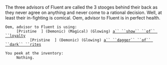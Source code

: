 The three advisors of Fluent are called the 3 stooges behind their back
as they never agree on anything and never come to a rational decision.
Well, at least their in-fighting is comical. Oem, advisor to Fluent is
in perfect health.

`Oem, advisor to Fluent is using:`  
<worn on wrist>`     [Pristine  ] (Demonic) (Magical) (Glowing) `[`a`` ``show`` ``of`` ``loyalty`](Show_Of_Loyalty.md "wikilink")  
<wielded>`           [Pristine  ] (Demonic) (Glowing) `[`a`` ``dagger`` ``of`` ``dark`` ``rites`](a_dagger_of_dark_rites "wikilink")

`You peek at the inventory:`  
`     Nothing.`
